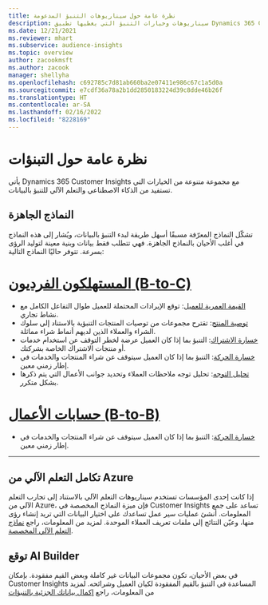 ```yaml
---
title: نظرة عامة حول سيناريوهات التنبؤ المدعومة
description: سيناريوهات وخيارات التنبؤ التي يغطيها تطبيق Dynamics 365 Customer Insights.
ms.date: 12/21/2021
ms.reviewer: mhart
ms.subservice: audience-insights
ms.topic: overview
author: zacookmsft
ms.author: zacook
manager: shellyha
ms.openlocfilehash: c692785c7d81ab660ba2e07411e986c67c1a5d0a
ms.sourcegitcommit: e7cdf36a78a2b1dd2850183224d39c8dde46b26f
ms.translationtype: HT
ms.contentlocale: ar-SA
ms.lasthandoff: 02/16/2022
ms.locfileid: "8228169"
---
```

# <a name="predictions-overview"></a>نظرة عامة حول التبنؤات

يأتي Dynamics 365 Customer Insights مع مجموعة متنوعة من الخيارات التي تستفيد من الذكاء الاصطناعي والتعلم الآلي للتنبؤ بالبيانات. 

## <a name="out-of-box-models"></a>النماذج الجاهزة

تشكّل النماذج المعرّفة مسبقًا أسهل طريقة لبدء التنبؤ بالبيانات، ويُشار إلى هذه النماذج في أغلب الأحيان بالنماذج الجاهزة. فهي تتطلب فقط بيانات وبنية معينة لتوليد الرؤى بسرعة. تتوفر حاليًا النماذج التالية: 

# <a name="individual-consumers-b-to-c"></a>[المستهلكون الفرديون (B-to-C)](#tab/b2c)

- [القيمة العمرية للعميل](predict-customer-lifetime-value.md): توقع الإيرادات المحتملة للعميل طوال التفاعل الكامل مع نشاط تجاري.
- [توصية المنتج](predict-product-recommendation.md): تقترح مجموعات من توصيات المنتجات التنبؤية بالاستناد إلى سلوك الشراء والعملاء الذين لديهم أنماط شراء مماثلة.
- [خسارة الاشتراك‬](predict-subscription-churn.md): التنبؤ بما إذا كان العميل عرضة لخطر التوقف عن استخدام خدمات أو منتجات الاشتراك الخاصة بشركتك.
- [خسارة الحركة](predict-transactional-churn.md): التنبؤ بما إذا كان العميل سيتوقف عن شراء المنتجات والخدمات في إطار زمني معين.
- [تحليل التوجه](sentiment-analysis.md): تحليل توجه ملاحظات العملاء وتحديد جوانب الأعمال التي يتم ذكرها بشكل متكرر.

# <a name="business-accounts-b-to-b"></a>[حسابات الأعمال (B-to-B)](#tab/b2b)

- [خسارة الحركة](predict-transactional-churn.md): التنبؤ بما إذا كان العميل سيتوقف عن شراء المنتجات والخدمات في إطار زمني معين.

---


## <a name="azure-machine-learning-integration"></a>تكامل التعلم الآلي من Azure

إذا كانت إحدى المؤسسات تستخدم سيناريوهات التعلم الآلي بالاستناد إلى تجارب التعلم الآلي من Azure، فإن ميزة النماذج المخصصة في Customer Insights تساعد على جمع المعلومات. أنشئ عمليات سير عمل تساعدك على اختيار البيانات التي تريد إنشاء رؤى منها، وعيّن النتائج إلى ملفات تعريف العملاء الموحدة. لمزيد من المعلومات، راجع [نماذج التعلم الآلي المخصصة](custom-models.md).

## <a name="ai-builder-prediction"></a>توقع AI Builder

في بعض الأحيان، تكون مجموعات البيانات غير كاملة وبعض القيم مفقودة. بإمكان Customer Insights المساعدة في التنبؤ بالقيم المفقودة لكيان العميل وشرائحه. لمزيد من المعلومات، راجع [إكمال بياناتك الجزئية بالتنبؤات](predictions.md)
